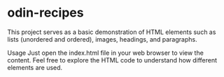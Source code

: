 # odin-recipes

This project serves as a basic demonstration of HTML elements such as lists (unordered and ordered), images, headings, and paragraphs. 

Usage
Just open the index.html file in your web browser to view the content. Feel free to explore the HTML code to understand how different elements are used.